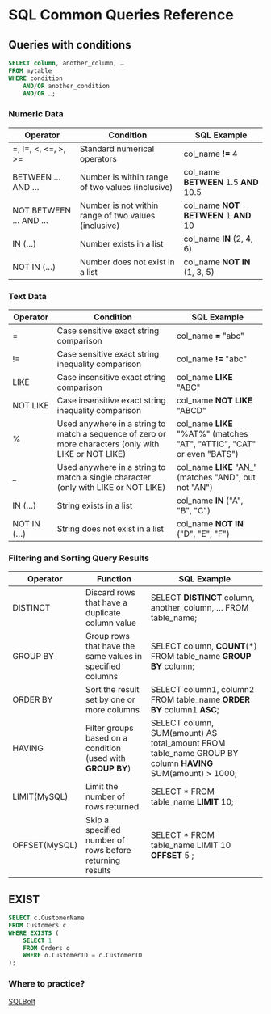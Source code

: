 # SQL Common Queries Reference

## Queries with conditions

```sql
SELECT column, another_column, …
FROM mytable
WHERE condition
    AND/OR another_condition
    AND/OR …;
```

### Numeric Data

| **Operator**        | **Condition**                                        | **SQL Example**                       |
| ------------------- | ---------------------------------------------------- | ------------------------------------- |
| =, !=, <, <=, >, >= | Standard numerical operators                         | col_name **!=** 4                     |
| BETWEEN … AND …     | Number is within range of two values (inclusive)     | col_name **BETWEEN** 1.5 **AND** 10.5 |
| NOT BETWEEN … AND … | Number is not within range of two values (inclusive) | col_name **NOT BETWEEN** 1 **AND** 10 |
| IN (…)              | Number exists in a list                              | col_name **IN** (2, 4, 6)             |
| NOT IN (…)          | Number does not exist in a list                      | col_name **NOT IN** (1, 3, 5)         |

### Text Data

| **Operator** | **Condition**                                                                                         | **SQL Example**                                                        |
| ------------ | ----------------------------------------------------------------------------------------------------- | ---------------------------------------------------------------------- |
| =            | Case sensitive exact string comparison                                                                | col_name **=** "abc"                                                   |
| !=           | Case sensitive exact string inequality comparison                                                     | col_name **!=** "abc"                                                  |
| LIKE         | Case insensitive exact string comparison                                                              | col_name **LIKE** "ABC"                                                |
| NOT LIKE     | Case insensitive exact string inequality comparison                                                   | col_name **NOT LIKE** "ABCD"                                           |
| %            | Used anywhere in a string to match a sequence of zero or more characters (only with LIKE or NOT LIKE) | col_name **LIKE** "%AT%" (matches "AT", "ATTIC", "CAT" or even "BATS") |
| \_           | Used anywhere in a string to match a single character (only with LIKE or NOT LIKE)                    | col_name **LIKE** "AN\_" (matches "AND", but not "AN")                 |
| IN (…)       | String exists in a list                                                                               | col_name **IN** ("A", "B", "C")                                        |
| NOT IN (…)   | String does not exist in a list                                                                       | col_name **NOT IN** ("D", "E", "F")                                    |

### Filtering and Sorting Query Results

| **Operator**  | **Function**                                                | **SQL Example**                                                                                           |
| ------------- | ----------------------------------------------------------- | --------------------------------------------------------------------------------------------------------- |
| DISTINCT      | Discard rows that have a duplicate column value             | SELECT **DISTINCT** column, another_column, … FROM table_name;                                            |
| GROUP BY      | Group rows that have the same values in specified columns   | SELECT column, **COUNT**(\*) FROM table_name **GROUP BY** column;                                         |
| ORDER BY      | Sort the result set by one or more columns                  | SELECT column1, column2 FROM table_name **ORDER BY** column1 **ASC**;                                     |
| HAVING        | Filter groups based on a condition (used with **GROUP BY**) | SELECT column, SUM(amount) AS total_amount FROM table_name GROUP BY column **HAVING** SUM(amount) > 1000; |
| LIMIT(MySQL)  | Limit the number of rows returned                           | SELECT \* FROM table_name **LIMIT** 10;                                                                   |
| OFFSET(MySQL) | Skip a specified number of rows before returning results    | SELECT \* FROM table_name LIMIT 10 **OFFSET** 5 ;                                                         |

## EXIST

```sql
SELECT c.CustomerName
FROM Customers c
WHERE EXISTS (
    SELECT 1
    FROM Orders o
    WHERE o.CustomerID = c.CustomerID
);
```

### Where to practice?

[SQLBolt](https://sqlbolt.com/)
